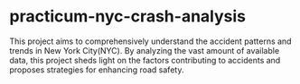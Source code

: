 # practicum-nyc-crash-analysis
This project aims to comprehensively understand the accident patterns and trends in New York City(NYC). By analyzing the vast amount of available data, this project sheds light on the factors contributing to accidents and proposes strategies for enhancing road safety. 
